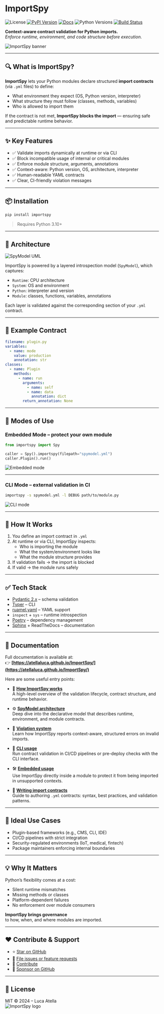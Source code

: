 # ImportSpy

![License](https://img.shields.io/github/license/atellaluca/importspy)
[![PyPI Version](https://img.shields.io/pypi/v/importspy)](https://pypi.org/project/importspy/)
[![Docs](https://img.shields.io/badge/docs-online-blue)](https://atellaluca.github.io/ImportSpy/)
![Python Versions](https://img.shields.io/pypi/pyversions/importspy)
[![Build Status](https://img.shields.io/github/actions/workflow/status/atellaluca/ImportSpy/python-package.yml?branch=main)](https://github.com/atellaluca/ImportSpy/actions/workflows/python-package.yml)

**Context-aware contract validation for Python imports.**  
_Enforce runtime, environment, and code structure before execution._

![ImportSpy banner](https://raw.githubusercontent.com/atellaluca/ImportSpy/refs/heads/main/docs/assets/importspy-banner_500px.png)

---

## 🔍 What is ImportSpy?

**ImportSpy** lets your Python modules declare structured **import contracts** (via `.yml` files) to define:

- What environment they expect (OS, Python version, interpreter)
- What structure they must follow (classes, methods, variables)
- Who is allowed to import them

If the contract is not met, **ImportSpy blocks the import** — ensuring safe and predictable runtime behavior.

---

## ✨ Key Features

- ✅ Validate imports dynamically at runtime or via CLI  
- ✅ Block incompatible usage of internal or critical modules  
- ✅ Enforce module structure, arguments, annotations  
- ✅ Context-aware: Python version, OS, architecture, interpreter  
- ✅ Human-readable YAML contracts  
- ✅ Clear, CI-friendly violation messages  

---

## 📦 Installation

```bash
pip install importspy
```

> Requires Python 3.10+

---

## 📐 Architecture

![SpyModel UML](https://raw.githubusercontent.com/atellaluca/ImportSpy/refs/heads/main/docs/assets/importspy-spy-model-architecture.png)

ImportSpy is powered by a layered introspection model (`SpyModel`), which captures:

- `Runtime`: CPU architecture  
- `System`: OS and environment  
- `Python`: interpreter and version  
- `Module`: classes, functions, variables, annotations  

Each layer is validated against the corresponding section of your `.yml` contract.

---

## 📜 Example Contract

```yaml
filename: plugin.py
variables:
  - name: mode
    value: production
    annotation: str
classes:
  - name: Plugin
    methods:
      - name: run
        arguments:
          - name: self
          - name: data
            annotation: dict
        return_annotation: None
```

---

## 🔧 Modes of Use

### Embedded Mode – protect your own module

```python
from importspy import Spy

caller = Spy().importspy(filepath="spymodel.yml")
caller.Plugin().run()
```

![Embedded mode](https://raw.githubusercontent.com/atellaluca/ImportSpy/refs/heads/main/docs/assets/importspy-embedded-mode.png)

---

### CLI Mode – external validation in CI

```bash
importspy -s spymodel.yml -l DEBUG path/to/module.py
```

![CLI mode](https://raw.githubusercontent.com/atellaluca/ImportSpy/refs/heads/main/docs/assets/importspy-works.png)

---

## 🧠 How It Works

1. You define an import contract in `.yml`  
2. At runtime or via CLI, ImportSpy inspects:  
   - Who is importing the module  
   - What the system/environment looks like  
   - What the module structure provides  
3. If validation fails → the import is blocked  
4. If valid → the module runs safely  

---

## ✅ Tech Stack

- [Pydantic 2.x](https://docs.pydantic.dev) – schema validation  
- [Typer](https://typer.tiangolo.com) – CLI  
- [ruamel.yaml](https://yaml.readthedocs.io/) – YAML support  
- `inspect` + `sys` – runtime introspection  
- [Poetry](https://python-poetry.org) – dependency management  
- [Sphinx](https://www.sphinx-doc.org) + ReadTheDocs – documentation  

---

## 📘 Documentation

Full documentation is available at:  
👉 **[https://atellaluca.github.io/ImportSpy/](https://atellaluca.github.io/ImportSpy/)**

Here are some useful entry points:

- 🧠 **[How ImportSpy works](https://atellaluca.github.io/ImportSpy/intro/overview/)**  
  A high-level overview of the validation lifecycle, contract structure, and runtime behavior.

- ⚙️ **[SpyModel architecture](https://atellaluca.github.io/ImportSpy/advanced/spymodel/)**  
  Deep dive into the declarative model that describes runtime, environment, and module contracts.

- 🧪 **[Violation system](https://atellaluca.github.io/ImportSpy/advanced/violations/)**  
  Learn how ImportSpy reports context-aware, structured errors on invalid imports.

- 🚀 **[CLI usage](https://atellaluca.github.io/ImportSpy/modes/cli/)**  
  Run contract validation in CI/CD pipelines or pre-deploy checks with the CLI interface.

- 🛠 **[Embedded usage](https://atellaluca.github.io/ImportSpy/modes/embedded/)**  
  Use ImportSpy directly inside a module to protect it from being imported in unsupported contexts.

- 📄 **[Writing import contracts](https://atellaluca.github.io/ImportSpy/contracts/syntax/)**  
  Guide to authoring `.yml` contracts: syntax, best practices, and validation patterns.

---

## 🚀 Ideal Use Cases

- Plugin-based frameworks (e.g., CMS, CLI, IDE)  
- CI/CD pipelines with strict integration  
- Security-regulated environments (IoT, medical, fintech)  
- Package maintainers enforcing internal boundaries  

---

## 💡 Why It Matters

Python’s flexibility comes at a cost:

- Silent runtime mismatches  
- Missing methods or classes  
- Platform-dependent failures  
- No enforcement over module consumers  

**ImportSpy brings governance**  
to how, when, and where modules are imported.

---

## ❤️ Contribute & Support

- ⭐ [Star on GitHub](https://github.com/atellaluca/ImportSpy)  
- 🐛 [File issues or feature requests](https://github.com/atellaluca/ImportSpy/issues)  
- 🤝 [Contribute](https://github.com/atellaluca/ImportSpy/blob/main/CONTRIBUTING.md)  
- 💖 [Sponsor on GitHub](https://github.com/sponsors/atellaluca)  

---

## 📜 License

MIT © 2024 – Luca Atella  
![ImportSpy logo](https://raw.githubusercontent.com/atellaluca/ImportSpy/refs/heads/main/docs/assets/importspy-logo_100px.png)
